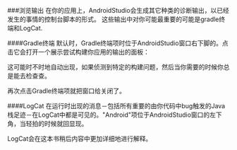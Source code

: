 ###浏览输出
在你的应用上，AndroidStudio会生成其它种类的诊断输出，以已经发生的事情的控制台脚本的形式。 这些输出中对你可能最重要的可能是gradle终端和LogCat.

####Gradle终端
默认时，Gradle终端项时位于AndroidStudio窗口右下脚的。点击它会打开一个展示尝试构建你应用的输出的面板：

这可能时不时地自动出现，如果侦测到特定的构建问题，然后当你需要的时候你总是能去检查查。

再次点击Gradle终端项就把窗口给关闭了。

####LogCat
在运行时出现的消息－包括所有重要的由你代码中bug触发的Java栈足迹－在LogCat中都是可见的。"Android"项位于AndroidStudio窗口的左下角，当轻拍的时候就回显现。

LogCat会在这本书稍后内容中更加详细地进行解释。

